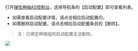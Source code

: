 打开[弹性伸缩AS控制台](https://console.qcloud.com/autoscaling/config)，选择导航条的【启动配置】即可查看列表。
- 如需查看启动配置详情，请点击相应启动配置ID。
- 如需删除启动配置，请点击相应启动配置条目的【删除】。
> 注：已绑定伸缩组的启动配置无法删除。

![](//mccdn.qcloud.com/static/img/63162a40f0b01336f1c1d2dd6fa50f5b/image.png)